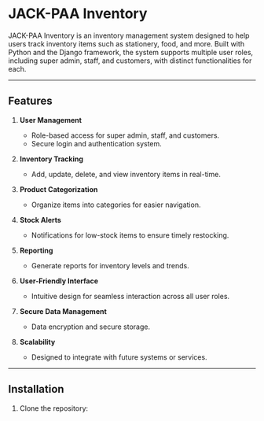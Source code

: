 # JACK-PAA Inventory

JACK-PAA Inventory is an inventory management system designed to help users track inventory items such as stationery, food, and more. Built with Python and the Django framework, the system supports multiple user roles, including super admin, staff, and customers, with distinct functionalities for each.

---

## Features

1. **User Management**  
   - Role-based access for super admin, staff, and customers.
   - Secure login and authentication system.

2. **Inventory Tracking**  
   - Add, update, delete, and view inventory items in real-time.

3. **Product Categorization**  
   - Organize items into categories for easier navigation.

4. **Stock Alerts**  
   - Notifications for low-stock items to ensure timely restocking.

5. **Reporting**  
   - Generate reports for inventory levels and trends.

6. **User-Friendly Interface**  
   - Intuitive design for seamless interaction across all user roles.

7. **Secure Data Management**  
   - Data encryption and secure storage.

8. **Scalability**  
   - Designed to integrate with future systems or services.

---

## Installation

1. Clone the repository:
   ```bash


